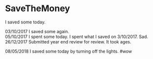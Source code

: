 # SaveTheMoney
I saved some today.

03/10/2017 I saved some again.<br />
05/10/2017 I spent some today. I spent what I saved on 3/10/2017. Sad.<br />
26/12/2017 Submitted year end review for review. It took ages.

08/05/2018 I saved some today by turning off the lights. #wow
